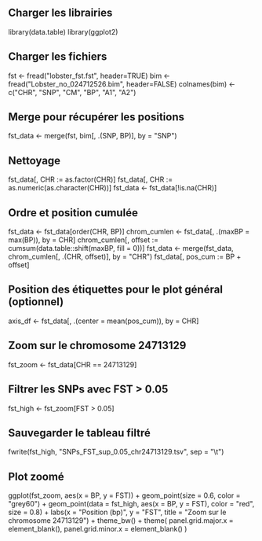 ## Charger les librairies
library(data.table)
library(ggplot2)

## Charger les fichiers
fst <- fread("lobster_fst.fst", header=TRUE)
bim <- fread("Lobster_no_024712526.bim", header=FALSE)
colnames(bim) <- c("CHR", "SNP", "CM", "BP", "A1", "A2")

## Merge pour récupérer les positions
fst_data <- merge(fst, bim[, .(SNP, BP)], by = "SNP")

## Nettoyage
fst_data[, CHR := as.factor(CHR)]
fst_data[, CHR := as.numeric(as.character(CHR))]
fst_data <- fst_data[!is.na(CHR)]

## Ordre et position cumulée
fst_data <- fst_data[order(CHR, BP)]
chrom_cumlen <- fst_data[, .(maxBP = max(BP)), by = CHR]
chrom_cumlen[, offset := cumsum(data.table::shift(maxBP, fill = 0))]
fst_data <- merge(fst_data, chrom_cumlen[, .(CHR, offset)], by = "CHR")
fst_data[, pos_cum := BP + offset]

## Position des étiquettes pour le plot général (optionnel)
axis_df <- fst_data[, .(center = mean(pos_cum)), by = CHR]

## Zoom sur le chromosome 24713129
fst_zoom <- fst_data[CHR == 24713129]

## Filtrer les SNPs avec FST > 0.05
fst_high <- fst_zoom[FST > 0.05]

## Sauvegarder le tableau filtré
fwrite(fst_high, "SNPs_FST_sup_0.05_chr24713129.tsv", sep = "\t")

## Plot zoomé
ggplot(fst_zoom, aes(x = BP, y = FST)) +
  geom_point(size = 0.6, color = "grey60") +
  geom_point(data = fst_high, aes(x = BP, y = FST), color = "red", size = 0.8) +
  labs(x = "Position (bp)", y = "FST", title = "Zoom sur le chromosome 24713129") +
  theme_bw() +
  theme(
    panel.grid.major.x = element_blank(),
    panel.grid.minor.x = element_blank()
  )
